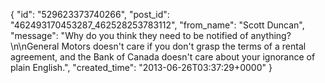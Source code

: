 {
   "id": "529623373740266",
   "post_id": "462493170453287_462528253783112",
   "from_name": "Scott Duncan",
   "message": "Why do you think they need to be notified of anything?\n\nGeneral Motors doesn't care if you don't grasp the terms of a rental agreement, and the Bank of Canada doesn't care about your ignorance of plain English.",
   "created_time": "2013-06-26T03:37:29+0000"
 }
